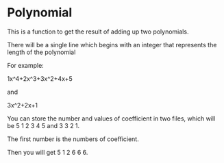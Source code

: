 # Polynomial
This is a function to get the result of adding up two polynomials.

There will be a single line which begins with an integer that represents the length of the polynomial

For example:

1x^4+2x^3+3x^2+4x+5

and

3x^2+2x+1

You can store the number and values of coefficient in two files, which will be 5 1 2 3 4 5 and 3 3 2 1.

The first number is the numbers of coefficient.

Then you will get 5 1 2 6 6 6.
